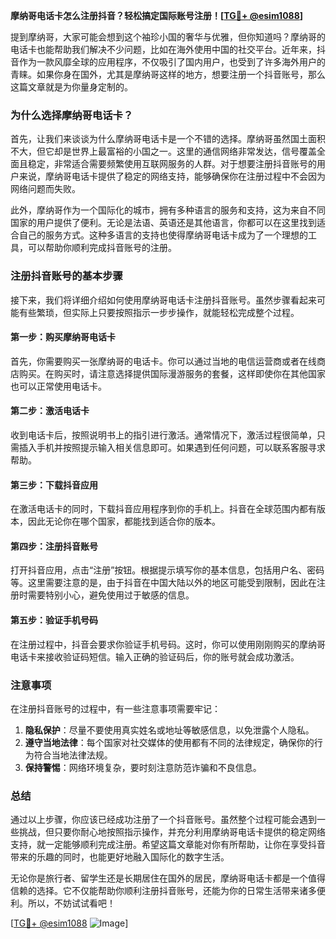 **摩纳哥电话卡怎么注册抖音？轻松搞定国际账号注册！[[TG💪+ @esim1088](https://t.me/s/esim1088)]**

提到摩纳哥，大家可能会想到这个袖珍小国的奢华与优雅，但你知道吗？摩纳哥的电话卡也能帮助我们解决不少问题，比如在海外使用中国的社交平台。近年来，抖音作为一款风靡全球的应用程序，不仅吸引了国内用户，也受到了许多海外用户的青睐。如果你身在国外，尤其是摩纳哥这样的地方，想要注册一个抖音账号，那么这篇文章就是为你量身定制的。

### 为什么选择摩纳哥电话卡？

首先，让我们来谈谈为什么摩纳哥电话卡是一个不错的选择。摩纳哥虽然国土面积不大，但它却是世界上最富裕的小国之一。这里的通信网络非常发达，信号覆盖全面且稳定，非常适合需要频繁使用互联网服务的人群。对于想要注册抖音账号的用户来说，摩纳哥电话卡提供了稳定的网络支持，能够确保你在注册过程中不会因为网络问题而失败。

此外，摩纳哥作为一个国际化的城市，拥有多种语言的服务和支持，这为来自不同国家的用户提供了便利。无论是法语、英语还是其他语言，你都可以在这里找到适合自己的服务方式。这种多语言的支持也使得摩纳哥电话卡成为了一个理想的工具，可以帮助你顺利完成抖音账号的注册。

### 注册抖音账号的基本步骤

接下来，我们将详细介绍如何使用摩纳哥电话卡注册抖音账号。虽然步骤看起来可能有些繁琐，但实际上只要按照指示一步步操作，就能轻松完成整个过程。

#### 第一步：购买摩纳哥电话卡

首先，你需要购买一张摩纳哥的电话卡。你可以通过当地的电信运营商或者在线商店购买。在购买时，请注意选择提供国际漫游服务的套餐，这样即使你在其他国家也可以正常使用电话卡。

#### 第二步：激活电话卡

收到电话卡后，按照说明书上的指引进行激活。通常情况下，激活过程很简单，只需插入手机并按照提示输入相关信息即可。如果遇到任何问题，可以联系客服寻求帮助。

#### 第三步：下载抖音应用

在激活电话卡的同时，下载抖音应用程序到你的手机上。抖音在全球范围内都有版本，因此无论你在哪个国家，都能找到适合你的版本。

#### 第四步：注册抖音账号

打开抖音应用，点击“注册”按钮。根据提示填写你的基本信息，包括用户名、密码等。这里需要注意的是，由于抖音在中国大陆以外的地区可能受到限制，因此在注册时需要特别小心，避免使用过于敏感的信息。

#### 第五步：验证手机号码

在注册过程中，抖音会要求你验证手机号码。这时，你可以使用刚刚购买的摩纳哥电话卡来接收验证码短信。输入正确的验证码后，你的账号就会成功激活。

### 注意事项

在注册抖音账号的过程中，有一些注意事项需要牢记：

1. **隐私保护**：尽量不要使用真实姓名或地址等敏感信息，以免泄露个人隐私。
2. **遵守当地法律**：每个国家对社交媒体的使用都有不同的法律规定，确保你的行为符合当地法律法规。
3. **保持警惕**：网络环境复杂，要时刻注意防范诈骗和不良信息。

### 总结

通过以上步骤，你应该已经成功注册了一个抖音账号。虽然整个过程可能会遇到一些挑战，但只要你耐心地按照指示操作，并充分利用摩纳哥电话卡提供的稳定网络支持，就一定能够顺利完成注册。希望这篇文章能对你有所帮助，让你在享受抖音带来的乐趣的同时，也能更好地融入国际化的数字生活。

无论你是旅行者、留学生还是长期居住在国外的居民，摩纳哥电话卡都是一个值得信赖的选择。它不仅能帮助你顺利注册抖音账号，还能为你的日常生活带来诸多便利。所以，不妨试试看吧！

[[TG💪+ @esim1088](https://t.me/s/esim1088) ![Image](https://i.postimg.cc/4NQfJmqS/Snipaste-2025-05-13-00-14-12.png)]